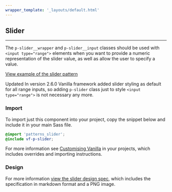 ```yaml
---
wrapper_template: '_layouts/default.html'
---
```


## Slider

<hr>

The `p-slider__wrapper` and `p-slider__input` classes should be used with `<input type="range">` elements
when you want to provide a numeric representation of the slider value, as well as allow the user to specify a value.

<a href="/examples/patterns/slider/slider-input/" class="js-example">
View example of the slider pattern
</a>

<span class="p-label--updated">Updated</span> In version 2.6.0 Vanilla framework added slider styling as default for
all range inputs, so adding `p-slider` class just to style `<input type="range">` is not necessary any more.

### Import

To import just this component into your project, copy the snippet below and include it in your main Sass file.

```scss
@import 'patterns_slider';
@include vf-p-slider;
```

For more information see [Customising Vanilla](/customising-vanilla/) in your projects, which includes overrides and importing instructions.

### Design

For more information [view the slider design spec](https://github.com/ubuntudesign/vanilla-design/tree/master/Slider), which includes the specification in markdown format and a PNG image.
